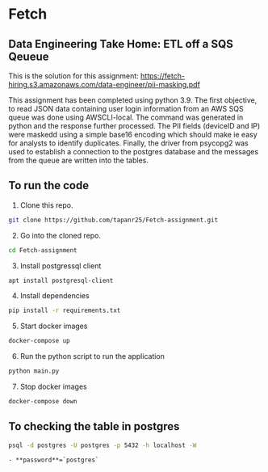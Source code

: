 # Fetch #
## Data Engineering Take Home: ETL off a SQS Qeueue ##

This is the solution for this assignment:
https://fetch-hiring.s3.amazonaws.com/data-engineer/pii-masking.pdf

This assignment has been completed using python 3.9. The first objective, to read JSON data containing user login information from an AWS SQS queue was done using AWSCLI-local. The command was generated in python and the response further processed. The PII fields (deviceID and IP) were maskedd using a simple base16 encoding which should make ie easy for analysts to identify duplicates. Finally, the driver from psycopg2 was used to establish a connection to the postgres database and the messages from the queue are written into the tables.

## To run the code
1. Clone this repo.
```bash
git clone https://github.com/tapanr25/Fetch-assignment.git
```

2. Go into the cloned repo.
```bash
cd Fetch-assignment
```
3. Install postgressql client
```bash
apt install postgresql-client
```
4. Install dependencies
```bash
pip install -r requirements.txt
```

5. Start docker images 
```bash
docker-compose up
```

6. Run the python script to run the application
```bash
python main.py
```

7. Stop docker images 
```bash
docker-compose down
```

## To checking the table in postgres

```bash
psql -d postgres -U postgres -p 5432 -h localhost -W
```
    - **password**=`postgres`

